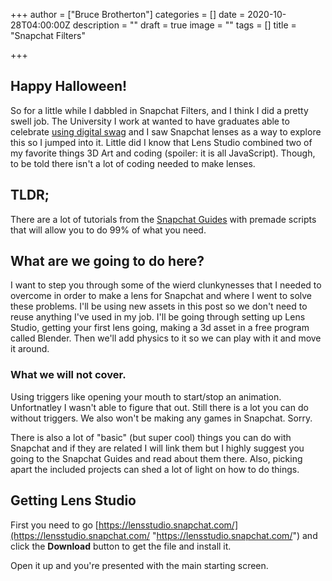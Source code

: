 +++
author = ["Bruce Brotherton"]
categories = []
date = 2020-10-28T04:00:00Z
description = ""
draft = true
image = ""
tags = []
title = "Snapchat Filters"

+++
## Happy Halloween!

So for a little while I dabbled in Snapchat Filters, and I think I did a pretty swell job. The University I work at wanted to have graduates able to celebrate [using digital swag](https://www.mtu.edu/umc/resources/social-swag/#snapchat) and I saw Snapchat lenses as a way to explore this so I jumped into it. Little did I know that Lens Studio combined two of my favorite things 3D Art and coding (spoiler: it is all JavaScript). Though, to be told there isn't a lot of coding needed to make lenses.

## TLDR;

There are a lot of tutorials from the [Snapchat Guides](https://lensstudio.snapchat.com/guides/) with premade scripts that will allow you to do 99% of what you need.

## What are we going to do here?

I want to step you through some of the wierd clunkynesses that I needed to overcome in order to make a lens for Snapchat and where I went to solve these problems. I'll be using new assets in this post so we don't need to reuse anything I've used in my job. I'll be going through setting up Lens Studio, getting your first lens going, making a 3d asset in a free program called Blender. Then we'll add physics to it so we can play with it and move it around.

### What we will not cover.

Using triggers like opening your mouth to start/stop an animation. Unfortnatley I wasn't able to figure that out. Still there is a lot you can do without triggers. We also won't be making any games in Snapchat.  Sorry.

There is also a lot of "basic" (but super cool) things you can do with Snapchat and if they are related I will link them but I highly suggest you going to the Snapchat Guides and read about them there. Also, picking apart the included projects can shed a lot of light on how to do things.

## Getting Lens Studio

First you need to go [https://lensstudio.snapchat.com/](https://lensstudio.snapchat.com/ "https://lensstudio.snapchat.com/") and click the **Download** button to get the file and install it.

Open it up and you're presented with the main starting screen.